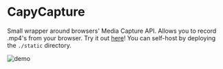 # CapyCapture

Small wrapper around browsers' Media Capture API. Allows you to record .mp4's from your browser. Try it out [here](https://capytea.com)! You can self-host by deploying the `./static` directory.

![demo](./demo.gif)
